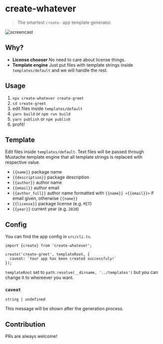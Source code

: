 # create-whatever

> The smartest `create-` app template generator.

![screencast](https://raw.githubusercontent.com/uetchy/create-whatever/master/.github/assets/screencast.gif)

## Why?

- **License chooser** No need to care about license things.
- **Template engine** Just put files with template strings inside `templates/default` and we will handle the rest.

## Usage

1. `npx create-whatever create-greet`
2. `cd create-greet`
3. edit files inside `templates/default`
4. `yarn build` or `npm run build`
5. `yarn publish` or `npm publish`
6. profit!

## Template

Edit files inside `templates/default`. Text files will be passed through Mustache template engine that all template strings is replaced with respective value.

- `{{name}}` package name
- `{{description}}` package description
- `{{author}}` author name
- `{{email}}` author email
- `{{author_full}}` author name formatted with `{{name}} <{{email}}>` if email given, otherwise `{{name}}`
- `{{license}}` package license (e.g. `MIT`)
- `{{year}}` current year (e.g. `2020`)

## Config

You can find the app config in `src/cli.ts`.

```
import {create} from 'create-whatever';

create('create-greet', templateRoot, {
  caveat: `Your app has been created successfuly!`
});
```

`templateRoot` set to `path.resolve(__dirname, '../templates')` but you can change it to whereever you want.

### `caveat`

`string | undefined`

This message will be shown after the generation process.

## Contribution

PRs are always welcome!
